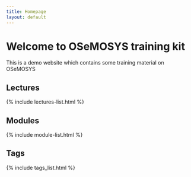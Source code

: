 ```yaml
---
title: Homepage
layout: default
---
```


# Welcome to OSeMOSYS training kit

This is a demo website which contains some training material on OSeMOSYS

## Lectures
{% include lectures-list.html %}

## Modules
{% include module-list.html %}

## Tags
{% include tags_list.html %}
